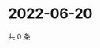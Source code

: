 # 2022-06-20

共 0 条

<!-- BEGIN WEIBO -->
<!-- 最后更新时间 Mon Jun 20 2022 22:00:54 GMT+0800 (China Standard Time) -->

<!-- END WEIBO -->
